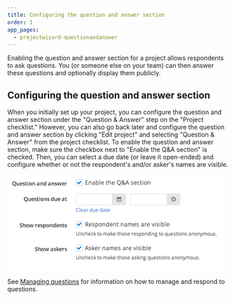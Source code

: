```yaml
---
title: Configuring the question and answer section
order: 1
app_pages:
  - projectwizard-questionandanswer
---
```


Enabling the question and answer section for a project allows respondents to ask questions. You (or someone else on your team) can then answer these questions and optionally display them publicly.

## Configuring the question and answer section

When you initially set up your project, you can configure the question and answer section under the "Question & Answer" step on the "Project checklist." However, you can also go back later and configure the question and answer section by clicking "Edit project" and selecting "Question & Answer" from the project checklist. To enable the question and answer section, make sure the checkbox next to "Enable the Q&A section" is checked. Then, you can select a due date (or leave it open-ended) and configure whether or not the respondent's and/or asker's names are visible.

![q&a](../images/qa.png)

See [Managing questions](managing_questions.html) for information on how to manage and respond to questions.
